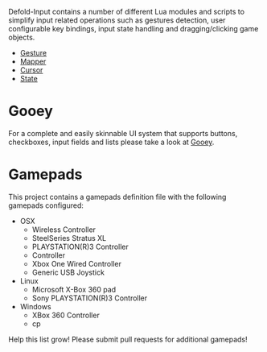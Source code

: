 Defold-Input contains a number of different Lua modules and scripts to simplify input related operations such as gestures detection, user configurable key bindings, input state handling and dragging/clicking game objects.

* [Gesture](in/gesture.md)
* [Mapper](in/mapper.md)
* [Cursor](in/cursor.md)
* [State](in/state.md)

# Gooey
For a complete and easily skinnable UI system that supports buttons, checkboxes, input fields and lists please take a look at [Gooey](https://github.com/britzl/gooey).

# Gamepads
This project contains a gamepads definition file with the following gamepads configured:

* OSX
  * Wireless Controller
  * SteelSeries Stratus XL
  * PLAYSTATION(R)3 Controller
  * Controller
  * Xbox One Wired Controller
  * Generic USB Joystick
* Linux
  * Microsoft X-Box 360 pad
  * Sony PLAYSTATION(R)3 Controller
* Windows
  * XBox 360 Controller
  * cp

Help this list grow! Please submit pull requests for additional gamepads!
